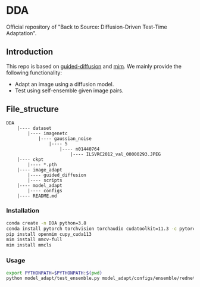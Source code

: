 # DDA
Official repository of "Back to Source: Diffusion-Driven Test-Time Adaptation".

## Introduction
This repo is based on [guided-diffusion](https://github.com/openai/guided-diffusion) and [mim](https://github.com/open-mmlab/mim). We mainly provide the following functionality:
+ Adapt an image using a diffusion model.
+ Test using self-ensemble given image pairs.

## File_structure

```
DDA
    |---- dataset
        |---- imagenetc
            |---- gaussian_noise
                |---- 5
                    |---- n01440764
                        |---- ILSVRC2012_val_00000293.JPEG
    |---- ckpt
        |---- *.pth
    |---- image_adapt
        |---- guided_diffusion
        |---- scripts
    |---- model_adapt
        |---- configs
    |---- README.md
```

### Installation
```bash
conda create -n DDA python=3.8
conda install pytorch torchvision torchaudio cudatoolkit=11.3 -c pytorch
pip install openmim cupy_cuda113
mim install mmcv-full 
mim install mmcls
```

### Usage


```bash
export PYTHONPATH=$PYTHONPATH:$(pwd)
python model_adapt/test_ensemble.py model_adapt/configs/ensemble/rednet26_ensemble_b64_imagenet.py ckpt/rednet26-4948f75f.pth --metrics accuracy --select sum
```
